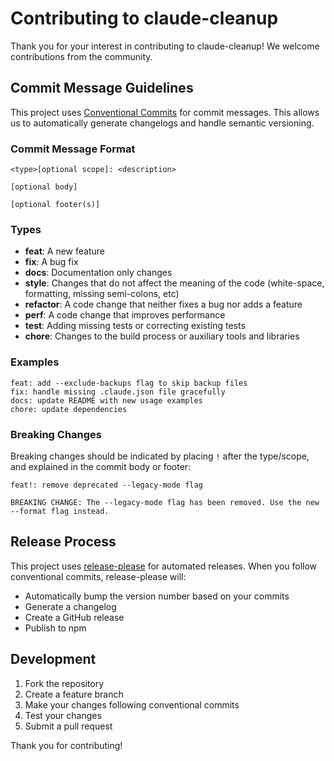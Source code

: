 # Contributing to claude-cleanup

Thank you for your interest in contributing to claude-cleanup! We welcome contributions from the community.

## Commit Message Guidelines

This project uses [Conventional Commits](https://www.conventionalcommits.org/en/v1.0.0/) for commit messages. This allows us to automatically generate changelogs and handle semantic versioning.

### Commit Message Format

```
<type>[optional scope]: <description>

[optional body]

[optional footer(s)]
```

### Types

- **feat**: A new feature
- **fix**: A bug fix
- **docs**: Documentation only changes
- **style**: Changes that do not affect the meaning of the code (white-space, formatting, missing semi-colons, etc)
- **refactor**: A code change that neither fixes a bug nor adds a feature
- **perf**: A code change that improves performance
- **test**: Adding missing tests or correcting existing tests
- **chore**: Changes to the build process or auxiliary tools and libraries

### Examples

```
feat: add --exclude-backups flag to skip backup files
fix: handle missing .claude.json file gracefully
docs: update README with new usage examples
chore: update dependencies
```

### Breaking Changes

Breaking changes should be indicated by placing `!` after the type/scope, and explained in the commit body or footer:

```
feat!: remove deprecated --legacy-mode flag

BREAKING CHANGE: The --legacy-mode flag has been removed. Use the new --format flag instead.
```

## Release Process

This project uses [release-please](https://github.com/googleapis/release-please) for automated releases. When you follow conventional commits, release-please will:

- Automatically bump the version number based on your commits
- Generate a changelog
- Create a GitHub release
- Publish to npm

## Development

1. Fork the repository
2. Create a feature branch
3. Make your changes following conventional commits
4. Test your changes
5. Submit a pull request

Thank you for contributing!